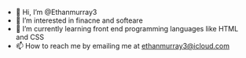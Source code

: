 - 👋 Hi, I’m @Ethanmurray3
- 👀 I’m interested in finacne and softeare
- 🌱 I’m currently learning front end programming languages like HTML and CSS
- 📫 How to reach me by emailing me at ethanmurray3@icloud.com

<!---
Ethanmurray3/Ethanmurray3 is a ✨ special ✨ repository because its `README.md` (this file) appears on your GitHub profile.
You can click the Preview link to take a look at your changes.
--->
